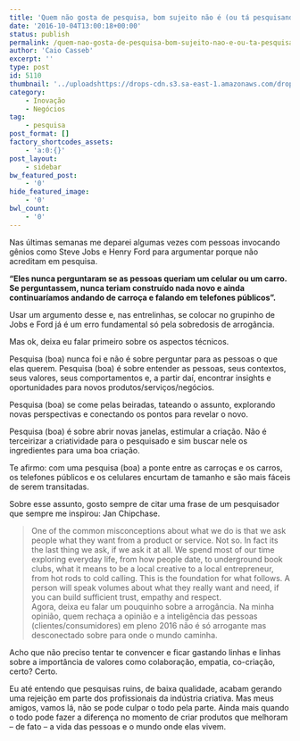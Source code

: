 ```yaml
---
title: 'Quem não gosta de pesquisa, bom sujeito não é (ou tá pesquisando errado)'
date: '2016-10-04T13:00:18+00:00'
status: publish
permalink: /quem-nao-gosta-de-pesquisa-bom-sujeito-nao-e-ou-ta-pesquisando-errado
author: 'Caio Casseb'
excerpt: ''
type: post
id: 5110
thumbnail: '../uploadshttps://drops-cdn.s3.sa-east-1.amazonaws.com/drops-new/wp-content/uploads/2016/10/04160456/pesquisa-150x150.png'
category:
    - Inovação
    - Negócios
tag:
    - pesquisa
post_format: []
factory_shortcodes_assets:
    - 'a:0:{}'
post_layout:
    - sidebar
bw_featured_post:
    - '0'
hide_featured_image:
    - '0'
bwl_count:
    - '0'
---
```

Nas últimas semanas me deparei algumas vezes com pessoas invocando gênios como Steve Jobs e Henry Ford para argumentar porque não acreditam em pesquisa.

**“Eles nunca perguntaram se as pessoas queriam um celular ou um carro. Se perguntassem, nunca teriam construído nada novo e ainda continuaríamos andando de carroça e falando em telefones públicos”.**

Usar um argumento desse e, nas entrelinhas, se colocar no grupinho de Jobs e Ford já é um erro fundamental só pela sobredosis de arrogância.

Mas ok, deixa eu falar primeiro sobre os aspectos técnicos.

Pesquisa (boa) nunca foi e não é sobre perguntar para as pessoas o que elas querem. Pesquisa (boa) é sobre entender as pessoas, seus contextos, seus valores, seus comportamentos e, a partir daí, encontrar insights e oportunidades para novos produtos/serviços/negócios.

Pesquisa (boa) se come pelas beiradas, tateando o assunto, explorando novas perspectivas e conectando os pontos para revelar o novo.

Pesquisa (boa) é sobre abrir novas janelas, estimular a criação. Não é terceirizar a criatividade para o pesquisado e sim buscar nele os ingredientes para uma boa criação.

Te afirmo: com uma pesquisa (boa) a ponte entre as carroças e os carros, os telefones públicos e os celulares encurtam de tamanho e são mais fáceis de serem transitadas.

Sobre esse assunto, gosto sempre de citar uma frase de um pesquisador que sempre me inspirou: Jan Chipchase.

> One of the common misconceptions about what we do is that we ask people what they want from a product or service. Not so. In fact its the last thing we ask, if we ask it at all. We spend most of our time exploring everyday life, from how people date, to underground book clubs, what it means to be a local creative to a local entrepreneur, from hot rods to cold calling. This is the foundation for what follows. A person will speak volumes about what they really want and need, if you can build sufficient trust, empathy and respect.  
> Agora, deixa eu falar um pouquinho sobre a arrogância. Na minha opinião, quem rechaça a opinião e a inteligência das pessoas (clientes/consumidores) em pleno 2016 não é só arrogante mas desconectado sobre para onde o mundo caminha.

Acho que não preciso tentar te convencer e ficar gastando linhas e linhas sobre a importância de valores como colaboração, empatia, co-criação, certo? Certo.

Eu até entendo que pesquisas ruins, de baixa qualidade, acabam gerando uma rejeição em parte dos profissionais da indústria criativa. Mas meus amigos, vamos lá, não se pode culpar o todo pela parte. Ainda mais quando o todo pode fazer a diferença no momento de criar produtos que melhoram – de fato – a vida das pessoas e o mundo onde elas vivem.